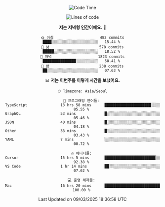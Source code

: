 <div align='center'>
 
<!--START_SECTION:waka-->
![Code Time](http://img.shields.io/badge/Code%20Time-4%2C187%20hrs%2041%20mins-blue)

![Lines of code](https://img.shields.io/badge/%EC%A0%80%EB%8A%94%20%EC%97%AC%ED%83%9C%EA%B9%8C%EC%A7%80%20-1.6%20million%20%EC%A4%84%EC%9D%98%20%EC%BD%94%EB%93%9C%EB%A5%BC%20%EC%9E%91%EC%84%B1%ED%96%88%EC%96%B4%EC%9A%94.-blue)

**저는 저녁형 인간이에요. 🦉** 

```text
🌞 아침                     482 commits         ████░░░░░░░░░░░░░░░░░░░░░   15.44 % 
🌆 낮　                     578 commits         █████░░░░░░░░░░░░░░░░░░░░   18.52 % 
🌃 저녁                     1823 commits        ███████████████░░░░░░░░░░   58.41 % 
🌙 밤　                     238 commits         ██░░░░░░░░░░░░░░░░░░░░░░░   07.63 % 
```


📊 **저는 이번주를 이렇게 시간을 보냈어요.** 

```text
🕑︎ Timezone: Asia/Seoul

💬 프로그래밍 언어들: 
TypeScript               13 hrs 58 mins      █████████████████████░░░░   85.55 % 
GraphQL                  53 mins             █░░░░░░░░░░░░░░░░░░░░░░░░   05.46 % 
JSON                     40 mins             █░░░░░░░░░░░░░░░░░░░░░░░░   04.18 % 
Other                    33 mins             █░░░░░░░░░░░░░░░░░░░░░░░░   03.43 % 
YAML                     7 mins              ░░░░░░░░░░░░░░░░░░░░░░░░░   00.72 % 

🔥 에디터들: 
Cursor                   15 hrs 5 mins       ███████████████████████░░   92.38 % 
VS Code                  1 hr 14 mins        ██░░░░░░░░░░░░░░░░░░░░░░░   07.62 % 

💻 운영 체제들: 
Mac                      16 hrs 20 mins      █████████████████████████   100.00 % 
```


 Last Updated on 09/03/2025 18:36:58 UTC
<!--END_SECTION:waka-->
 </div>
<!---
Emewjin/Emewjin is a ✨ special ✨ repository because its `README.md` (this file) appears on your GitHub profile.
You can click the Preview link to take a look at your changes.
--->
